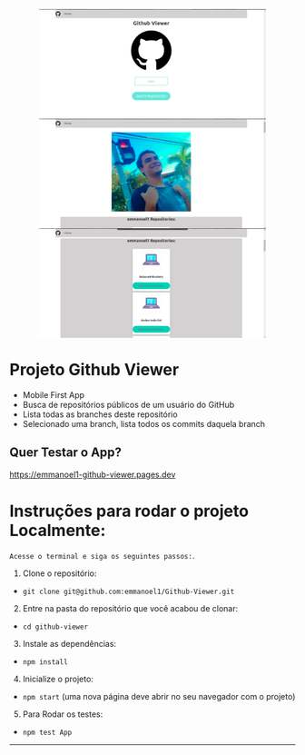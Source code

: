 <p align="center">
<img align="center" src="./login.png" alt="emmanoel1" width="400"/>
<img align="center" src="./profile-img.png" alt="emmanoel1" width="400" />
<img align="center" src="./projects.png" alt="emmanoel1" width="400" />
</p>

# Projeto Github Viewer
* Mobile First App
* Busca de repositórios públicos de um usuário do GitHub
* Lista todas as branches deste repositório
* Selecionado uma branch, lista todos os commits daquela branch

## Quer Testar o App?
https://emmanoel1-github-viewer.pages.dev

# Instruções para rodar o projeto Localmente:

`Acesse o terminal e siga os seguintes passos:`.

1. Clone o repositório:

  * `git clone git@github.com:emmanoel1/Github-Viewer.git`
  
2. Entre na pasta do repositório que você acabou de clonar:

  * `cd github-viewer`

3. Instale as dependências:

  * `npm install`

4. Inicialize o projeto:

  * `npm start` (uma nova página deve abrir no seu navegador com o projeto)

5. Para Rodar os testes:

  * `npm test App`

---
